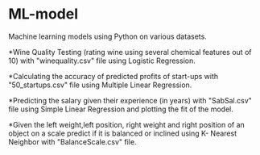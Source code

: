 # ML-model
Machine learning models using Python on various datasets.

*Wine Quality Testing (rating wine using several chemical features out of 10) with "winequality.csv" file using Logistic Regression.

*Calculating the accuracy of predicted profits of start-ups with "50_startups.csv" file using Multiple Linear Regression.

*Predicting the salary given their experience (in years) with "SabSal.csv" file using Simple Linear Regression and plotting the fit of the model.

*Given the left weight,left position, right weight and right position of an object on a scale predict if it is balanced or inclined using K- Nearest Neighbor with "BalanceScale.csv" file.
